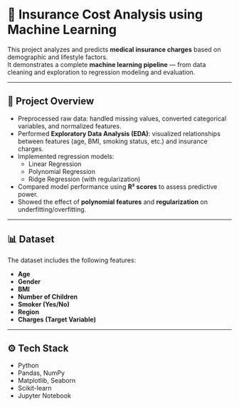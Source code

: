 # 🏥 Insurance Cost Analysis using Machine Learning

This project analyzes and predicts **medical insurance charges** based on demographic and lifestyle factors.  
It demonstrates a complete **machine learning pipeline** — from data cleaning and exploration to regression modeling and evaluation.

---

## 📌 Project Overview
- Preprocessed raw data: handled missing values, converted categorical variables, and normalized features.  
- Performed **Exploratory Data Analysis (EDA)**: visualized relationships between features (age, BMI, smoking status, etc.) and insurance charges.  
- Implemented regression models:
  - Linear Regression
  - Polynomial Regression
  - Ridge Regression (with regularization)  
- Compared model performance using **R² scores** to assess predictive power.  
- Showed the effect of **polynomial features** and **regularization** on underfitting/overfitting.

---

## 📊 Dataset
The dataset includes the following features:
- **Age**
- **Gender**
- **BMI**
- **Number of Children**
- **Smoker (Yes/No)**
- **Region**
- **Charges (Target Variable)**

---

## ⚙️ Tech Stack
- Python  
- Pandas, NumPy  
- Matplotlib, Seaborn  
- Scikit-learn  
- Jupyter Notebook  
